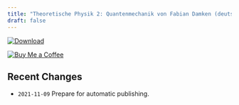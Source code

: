 ```yaml
---
title: "Theoretische Physik 2: Quantenmechanik von Fabian Damken (deutsch)"
draft: false
---
```


[![Download](/download.png)](theo2-summary.pdf)

[![Buy Me a Coffee](/kofi.png)](https://ko-fi.com/fdamken)

## Recent Changes
- `2021-11-09` Prepare for automatic publishing.
